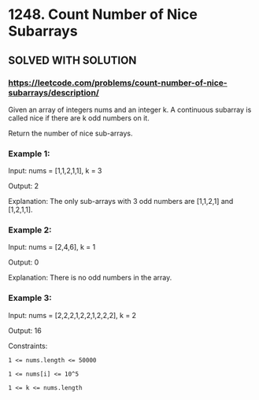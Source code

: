 # 1248. Count Number of Nice Subarrays

## SOLVED WITH SOLUTION
### https://leetcode.com/problems/count-number-of-nice-subarrays/description/
Given an array of integers nums and an integer k. A continuous subarray is called nice if there are k odd numbers on it.



Return the number of nice sub-arrays.





### Example 1:





Input: nums = [1,1,2,1,1], k = 3


Output: 2



Explanation: The only sub-arrays with 3 odd numbers are [1,1,2,1] and [1,2,1,1].





### Example 2:





Input: nums = [2,4,6], k = 1


Output: 0



Explanation: There is no odd numbers in the array.





### Example 3:





Input: nums = [2,2,2,1,2,2,1,2,2,2], k = 2


Output: 16







Constraints:





	1 <= nums.length <= 50000

	1 <= nums[i] <= 10^5

	1 <= k <= nums.length

